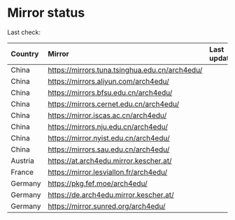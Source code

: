 <script src="./time.js"></script>
# Mirror status
Last check: <script type="text/javascript">localize(1709353227.4844742);</script>

|Country|Mirror|Last update|
|:------|:-----|:----------|
|China|https://mirrors.tuna.tsinghua.edu.cn/arch4edu/|<script type="text/javascript">localize(1709318421);</script>|
|China|https://mirrors.aliyun.com/arch4edu/|<script type="text/javascript">localize(1709318421);</script>|
|China|https://mirrors.bfsu.edu.cn/arch4edu/|<script type="text/javascript">localize(1709318421);</script>|
|China|https://mirrors.cernet.edu.cn/arch4edu/|<script type="text/javascript">localize(1709318421);</script>|
|China|https://mirror.iscas.ac.cn/arch4edu/|<script type="text/javascript">localize(1709318421);</script>|
|China|https://mirrors.nju.edu.cn/arch4edu/|<script type="text/javascript">localize(1709318421);</script>|
|China|https://mirror.nyist.edu.cn/arch4edu/|<script type="text/javascript">localize(1709318421);</script>|
|China|https://mirrors.sau.edu.cn/arch4edu/|<script type="text/javascript">localize(1709318421);</script>|
|Austria|https://at.arch4edu.mirror.kescher.at/|<script type="text/javascript">localize(1709318421);</script>|
|France|https://mirror.lesviallon.fr/arch4edu/|<script type="text/javascript">localize(1709318421);</script>|
|Germany|https://pkg.fef.moe/arch4edu/|<script type="text/javascript">localize(1709318421);</script>|
|Germany|https://de.arch4edu.mirror.kescher.at/|<script type="text/javascript">localize(1709318421);</script>|
|Germany|https://mirror.sunred.org/arch4edu/|<script type="text/javascript">localize(1709318421);</script>|

<script src="./tablefilter/tablefilter.js"></script>
<script src="./table.js"></script>